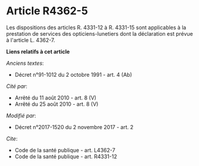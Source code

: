 # Article R4362-5

Les dispositions des articles R. 4331-12 à R. 4331-15 sont applicables à la prestation de services des opticiens-lunetiers
dont la déclaration est prévue à l'article L. 4362-7.

**Liens relatifs à cet article**

_Anciens textes_:

  - Décret n°91-1012 du 2 octobre 1991 - art. 4 (Ab)

_Cité par_:

  - Arrêté du 11 août 2010 - art. 8 (V)
  - Arrêté du 25 août 2010 - art. 8 (V)

_Modifié par_:

  - Décret n°2017-1520 du 2 novembre 2017 - art. 2

_Cite_:

  - Code de la santé publique - art. L4362-7
  - Code de la santé publique - art. R4331-12
